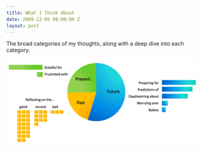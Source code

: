 ```yaml
---
title: What I Think About
date: 2009-12-05 00:00:00 Z
layout: post
---
```


The broad categories of my thoughts, along with a deep dive into each category.

<img src="/images/what-i-think-about.png" alt="" />